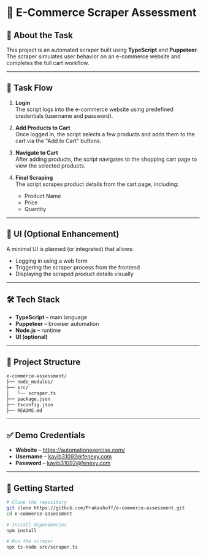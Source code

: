 # 🛒 E-Commerce Scraper Assessment

## 📌 About the Task

This project is an automated scraper built using **TypeScript** and **Puppeteer**. The scraper simulates user behavior on an e-commerce website and completes the full cart workflow.

---

## 🔧 Task Flow

1. **Login**  
   The script logs into the e-commerce website using predefined credentials (username and password).

2. **Add Products to Cart**  
   Once logged in, the script selects a few products and adds them to the cart via the "Add to Cart" buttons.

3. **Navigate to Cart**  
   After adding products, the script navigates to the shopping cart page to view the selected products.

4. **Final Scraping**  
   The script scrapes product details from the cart page, including:
   - Product Name
   - Price
   - Quantity

---

## 🎨 UI (Optional Enhancement)

A minimal UI is planned (or integrated) that allows:
- Logging in using a web form
- Triggering the scraper process from the frontend
- Displaying the scraped product details visually

---

## 🛠️ Tech Stack

- **TypeScript** – main language
- **Puppeteer** – browser automation
- **Node.js** – runtime
- **UI (optional)**

---

## 📂 Project Structure

```bash
e-commerce-assessment/
├── node_modules/
├── src/
│   └── scraper.ts
├── package.json
├── tsconfig.json
├── README.md
```

---

## ✅ Demo Credentials

- **Website** – https://automationexercise.com/
- **Username** – kavib31092@fenexy.com
- **Password** – kavib31092@fenexy.com

---

## 🚀 Getting Started

```bash
# Clone the repository
git clone https://github.com/Prakashoff/e-commerce-assessment.git
cd e-commerce-assessment

# Install dependencies
npm install

# Run the scraper
npx ts-node src/scraper.ts



